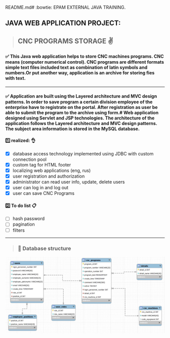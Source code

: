 README.md# :bowtie: EPAM EXTERNAL JAVA TRAINING.

## JAVA WEB APPLICATION PROJECT:
>## CNC PROGRAMS STORAGE :v:

#### :white_check_mark: This Java web application helps to store CNC machines programs. CNC means (computer numerical control). CNC programs are different formats simple text files included text as combination of latin symbols and numbers.Or put another way, application is an archive for storing fies with text.
___
#### :white_check_mark: Application are built using the Layered architecture and MVC design patterns. In order to save program a certain division employee of the enterprise have to registrate on the portal. After registration as user be able to submit the program to the archive using form.# Web application designed using Servlet and JSP technologies. The architecture of the application follows the Layered architecture and MVC design patterns. The subject area information is stored in the MySQL database.

#### :one: realized: :ok_hand:
- [x] database access technology implemented using JDBC with custom connection pool
- [x] custom tag for HTML footer
- [x] localizing web applications (eng, rus)
- [x] user registration and authorization
- [x] administrator can read user info, update, delete users 
- [x] user can log in and log out
- [x] user can save CNC Programs
#### :two: To do list :clipboard:
- [ ] hash password
- [ ] pagination
- [ ] filters

___
>### :page_facing_up: Database structure 
![alt text](https://github.com/Petrovich-A/CNC-programs-storage/blob/master/CNC_programs_storage.JPG?raw=true)